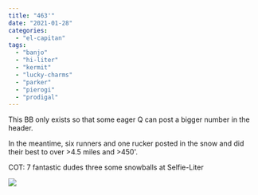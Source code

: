 ```yaml
---
title: "463'"
date: "2021-01-28"
categories: 
  - "el-capitan"
tags: 
  - "banjo"
  - "hi-liter"
  - "kermit"
  - "lucky-charms"
  - "parker"
  - "pierogi"
  - "prodigal"
---
```


This BB only exists so that some eager Q can post a bigger number in the header.

In the meantime, six runners and one rucker posted in the snow and did their best to over >4.5 miles and >450'.

COT: 7 fantastic dudes three some snowballs at Selfie-Liter

![](https://f3carpex.com/ac3da89c-a7ba-46d7-a598-9ff5419741c5)
